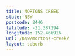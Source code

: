 ```yaml
---
title: MORTONS CREEK
state: NSW
postcode: 2446
latitude: -31.387394
longitude: 152.466916
url: /nsw/mortons-creek/
layout: suburb
---
```

